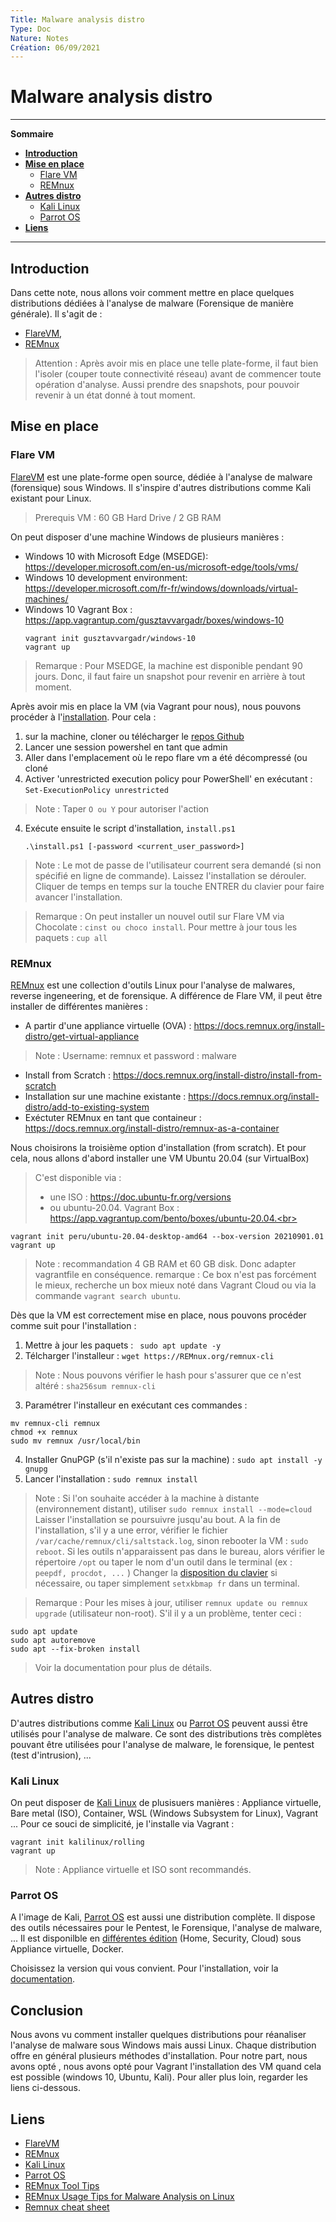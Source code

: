 ```yaml
---
Title: Malware analysis distro
Type: Doc
Nature: Notes
Création: 06/09/2021
---
```


# Malware analysis distro
---
**Sommaire**

- **[Introduction](#Introduction)**
- **[Mise en place](#Mise-en-place)**
  - [Flare VM](#Flare-VM)
  - [REMnux](#REMnux)
- **[Autres distro](#Autres-distro)**
  - [Kali Linux](#Kali-Linux)
  - [Parrot OS](#Parrot-OS)
- **[Liens](#Liens)**
---

## Introduction
Dans cette note, nous allons voir comment mettre en place quelques distributions dédiées à l'analyse de malware (Forensique de manière générale). Il s'agit de :
- [FlareVM](https://github.com/fireeye/flare-vm),
- [REMnux](https://remnux.org/)

> Attention : Après avoir mis en place une telle plate-forme, il faut bien l'isoler (couper toute connectivité réseau) avant de commencer toute opération d'analyse. Aussi prendre des snapshots, pour pouvoir revenir à un état donné à tout moment.

## Mise en place
### Flare VM
[FlareVM](https://github.com/fireeye/flare-vm) est une plate-forme open source, dédiée à l'analyse de malware (forensique) sous Windows.  Il s'inspire d'autres distributions comme Kali existant pour Linux. 
> Prerequis VM : 60 GB Hard Drive / 2 GB RAM

On peut disposer d'une machine Windows de plusieurs manières :
- Windows 10 with Microsoft Edge (MSEDGE): https://developer.microsoft.com/en-us/microsoft-edge/tools/vms/
- Windows 10 development environment: https://developer.microsoft.com/fr-fr/windows/downloads/virtual-machines/
- Windows 10 Vagrant Box : https://app.vagrantup.com/gusztavvargadr/boxes/windows-10
    ```
    vagrant init gusztavvargadr/windows-10
    vagrant up

    ```
> Remarque : Pour MSEDGE, la machine est disponible pendant 90 jours. Donc, il faut faire un snapshot pour revenir en arrière à tout moment.

Après avoir mis en place la VM (via Vagrant pour nous), nous pouvons procéder à l'[installation](https://www.fireeye.com/blog/threat-research/2018/11/flare-vm-update.html). Pour cela :

1. sur la machine, cloner ou télécharger le [repos Github](https://github.com/fireeye/flare-vm)
2. Lancer une session powershel en tant que admin
3. Aller dans l'emplacement où le repo flare vm a été décompressé (ou cloné 
3. Activer 'unrestricted execution policy pour PowerShell' en exécutant : `Set-ExecutionPolicy unrestricted`
> Note : Taper `O ou Y` pour autoriser l'action

4. Exécute ensuite le script d'installation, `install.ps1`
    ```
    .\install.ps1 [-password <current_user_password>]
    ``` 
> Note : Le mot de passe de l'utilisateur courrent sera demandé (si non spécifié en ligne de commande). Laissez l'installation se dérouler. Cliquer de temps en temps sur la touche ENTRER du clavier pour faire avancer l'installation.

> Remarque :  On peut installer un nouvel outil sur Flare VM via Chocolate : ``cinst ou choco install``. Pour mettre à jour tous les paquets : `cup all`


### REMnux
[REMnux](https://remnux.org/) est une collection d'outils Linux pour l'analyse de malwares, reverse ingeneering, et de forensique. A différence de Flare VM, il peut être installer de différentes manières :
- A partir d'une appliance virtuelle (OVA) : https://docs.remnux.org/install-distro/get-virtual-appliance
> Note : Username: remnux et password : malware

- Install from Scratch : https://docs.remnux.org/install-distro/install-from-scratch
- Installation sur une machine existante : https://docs.remnux.org/install-distro/add-to-existing-system
- Exéctuter REMnux en tant que containeur : https://docs.remnux.org/install-distro/remnux-as-a-container

Nous choisirons la troisième option d'installation (from scratch). Et pour cela, nous allons d'abord installer une VM Ubuntu 20.04 (sur VirtualBox)
> C'est disponible via : 
> - une ISO : https://doc.ubuntu-fr.org/versions
> - ou ubuntu-20.04. Vagrant Box : https://app.vagrantup.com/bento/boxes/ubuntu-20.04.<br>

```
vagrant init peru/ubuntu-20.04-desktop-amd64 --box-version 20210901.01
vagrant up
```

> Note : recommandation  4 GB RAM et 60 GB disk. Donc adapter vagrantfile en conséquence.
> remarque : Ce box n'est pas forcément le mieux, recherche un box mieux noté dans Vagrant Cloud ou via la commande `vagrant search ubuntu`.

Dès que la VM est correctement mise en place, nous pouvons procéder comme suit pour l'installation :
1. Mettre à jour les paquets : ` sudo apt update -y`
2. Télcharger l'installeur : `wget https://REMnux.org/remnux-cli`
> Note : Nous pouvons vérifier le hash pour s'assurer que ce n'est altéré : `sha256sum remnux-cli` 

3. Paramétrer l'installeur en exécutant ces commandes :
```
mv remnux-cli remnux
chmod +x remnux
sudo mv remnux /usr/local/bin
```
4. Installer GnuPGP (s'il n'existe pas sur la machine) : `sudo apt install -y gnupg`
5. Lancer l'installation : `sudo remnux install`
> Note : Si l'on souhaite accéder à la machine à distante (environnement distant), utiliser `sudo remnux install --mode=cloud`
> Laisser l'installation se poursuivre jusqu'au bout. 
> A la fin de l'installation, s'il y a une error, vérifier le fichier `/var/cache/remnux/cli/saltstack.log`, sinon rebooter la VM : `sudo reboot`.
> Si les outils n'apparaissent pas dans le bureau, alors vérifier le répertoire `/opt` ou taper le nom d'un outil dans le terminal (ex : `peepdf, procdot, ...` )
> Changer la [disposition du clavier](https://docs.remnux.org/tips/remnux-config-tips#keyboard-layout-change) si nécessaire, ou taper simplement `setxkbmap fr` dans un terminal.

> Remarque : Pour les mises à jour, utiliser `remnux update ou remnux upgrade` (utilisateur non-root). S'il il y a un problème, tenter ceci :
```
sudo apt update
sudo apt autoremove
sudo apt --fix-broken install
```
> Voir la documentation pour plus de détails.

## Autres distro
D'autres distributions comme [Kali Linux](https://www.kali.org/get-kali/) ou [Parrot OS](https://parrotsec.org/) peuvent aussi être utilisés pour l'analyse de malware. Ce sont des distributions très complètes pouvant être utilisées pour l'analyse de malware, le forensique, le pentest (test d'intrusion), ...

### Kali Linux
On peut disposer de [Kali Linux](https://www.kali.org/get-kali/) de plusisuers manières : Appliance virtuelle, Bare metal (ISO), Container, WSL (Windows Subsystem for Linux), Vagrant ...
Pour ce souci de simplicité, je l'installe via Vagrant :
```
vagrant init kalilinux/rolling
vagrant up
```
> Note : Appliance virtuelle et ISO sont recommandés.


### Parrot OS
A l'image de Kali, [Parrot OS](https://parrotsec.org/) est aussi une distribution complète. Il dispose des outils nécessaires pour le Pentest, le Forensique, l'analyse de malware, ... Il est disponilble en [différentes édition](https://parrotsec.org/download/) (Home, Security, Cloud) sous Appliance virtuelle, Docker.

Choisissez la version qui vous convient. Pour l'installation, voir la [documentation](https://parrotsec.org/docs/installation.html).

## Conclusion
Nous avons vu comment installer quelques distributions pour réanaliser l'analyse de malware sous Windows mais aussi Linux. Chaque distribution offre en général plusieurs méthodes d'installation.
Pour notre part, nous avons opté , nous avons opté pour Vagrant l'installation des VM quand cela est possible (windows 10, Ubuntu, Kali).
Pour aller plus loin, regarder les liens ci-dessous.

## Liens
- [FlareVM](https://github.com/fireeye/flare-vm)
- [REMnux](https://remnux.org/)
- [Kali Linux](https://www.kali.org/get-kali/) 
- [Parrot OS](https://parrotsec.org/)
- [REMnux Tool Tips](https://docs.remnux.org/tips/remnux-tool-tips)
- [REMnux Usage Tips for Malware Analysis on Linux](https://zeltser.com/remnux-malware-analysis-tips/)
- [Remnux cheat sheet](https://zeltser.com/media/docs/remnux-malware-analysis-tips.pdf)
